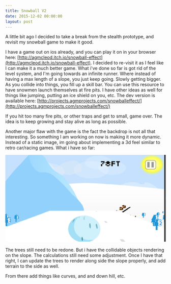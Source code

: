 ```yaml
---
title: Snowball V2
date: 2015-12-02 00:00:00
layout: post
---
```


A little bit ago I decided to take a break from the stealth prototype, and revisit my snowball game to make it good.

I have a game out on ios already, and you can play it on in your browser here: [http://agmcleod.itch.io/snowball-effect](http://agmcleod.itch.io/snowball-effect). I decided to re-visit it as I feel like I can make it a much better game. What i've done so far is got rid of the level system, and I'm going towards an infinite runner. Where instead of having a max length of a slope, you just keep going. Slowly getting bigger. As you collide into things, you fill up a skill bar. You can use this resource to have snowmen launch themselves at fire pits. I have other ideas as well for things like jumping, putting an ice shield on you, etc. The dev version is available here: [http://projects.agmprojects.com/snowballeffect/](http://projects.agmprojects.com/snowballeffect/)

If you hit too many fire pits, or other traps and get to small, game over. The idea is to keep growing and stay alive as long as possible.

Another major flaw with the game is the fact the backdrop is not all that interesting. So something I am working on now is making it more dynamic. Instead of a static image, im going about implementing a 3d feel similar to retro car/racing games. What i have so far:

![Image of game with a flat snow track](/assets/snowballv2.png)

The trees still need to be redone. But i have the collidable objects rendering on the slope. The calculations still need some adjustment. Once I have that right, I can update the trees to render along side the slope properly, and add terrain to the side as well.

From there add things like curves, and and down hill, etc.
